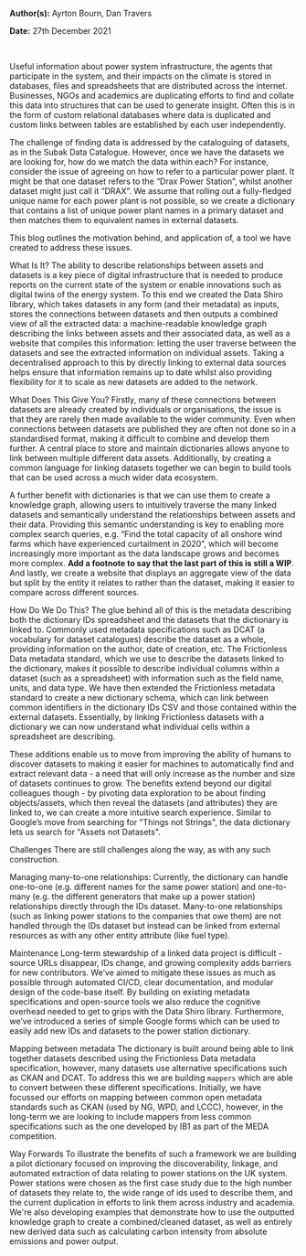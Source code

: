 **Author(s):** Ayrton Bourn, Dan Travers

**Date:** 27th December 2021

<br>

Useful information about power system infrastructure, the agents that participate in the system, and their impacts on the climate is stored in databases, files and spreadsheets that are distributed across the internet. Businesses, NGOs and academics are duplicating efforts to find and collate this data into structures that can be used to generate insight. Often this is in the form of custom relational databases where data is duplicated and custom links between tables are established by each user independently.

The challenge of finding data is addressed by the cataloguing of datasets, as in the Subak Data Catalogue. However, once we have the datasets we are looking for, how do we match the data within each? For instance, consider the issue of agreeing on how to refer to a particular power plant. It might be that one dataset refers to the “Drax Power Station”, whilst another dataset might just call it “DRAX”. We assume that rolling out a fully-fledged unique name for each power plant is not possible, so we create a dictionary that contains a list of unique power plant names in a primary dataset and then matches them to equivalent names in external datasets.

This blog outlines the motivation behind, and application of, a tool we have created to address these issues.

What Is It?
The ability to describe relationships between assets and datasets is a key piece of digital infrastructure that is needed to produce reports on the current state of the system or enable innovations such as digital twins of the energy system. To this end we created the Data Shiro library, which takes datasets in any form (and their metadata) as inputs, stores the connections between datasets and then outputs a combined view of all the extracted data: a machine-readable knowledge graph describing the links between assets and their associated data, as well as a website that compiles this information: letting the user traverse between the datasets and see the extracted information on individual assets. Taking a decentralised approach to this by directly linking to external data sources helps ensure that information remains up to date whilst also providing flexibility for it to scale as new datasets are added to the network. 



What Does This Give You?
Firstly, many of these connections between datasets are already created by individuals or organisations, the issue is that they are rarely then made available to the wider community. Even when connections between datasets are published they are often not done so in a standardised format, making it difficult to combine and develop them further. A central place to store and maintain dictionaries allows anyone to link between multiple different data assets. Additionally, by creating a common language for linking datasets together we can begin to build tools that can be used across a much wider data ecosystem.

A further benefit with dictionaries is that we can use them to create a knowledge graph, allowing users to intuitively traverse the many linked datasets and semantically understand the relationships between assets and their data. Providing this semantic understanding is key to enabling more complex search queries, e.g. “Find the total capacity of all onshore wind farms which have experienced curtailment in 2020”, which will become increasingly more important as the data landscape grows and becomes more complex. **Add a footnote to say that the last part of this is still a WIP**. And lastly, we create a website that displays an aggregate view of the data but split by the entity it relates to rather than the dataset, making it easier to compare across different sources.

How Do We Do This?
The glue behind all of this is the metadata describing both the dictionary IDs spreadsheet and the datasets that the dictionary is linked to. Commonly used metadata specifications such as DCAT (a vocabulary for dataset catalogues) describe the dataset as a whole, providing information on the author, date of creation, etc. The Frictionless Data metadata standard, which we use to describe the datasets linked to the dictionary, makes it possible to describe individual columns within a dataset (such as a spreadsheet) with information such as the field name, units, and data type. We have then extended the Frictionless metadata standard to create a new dictionary schema, which can link between common identifiers in the dictionary IDs CSV and those contained within the external datasets. Essentially, by linking Frictionless datasets with a dictionary we can now understand what individual cells within a spreadsheet are describing.



These additions enable us to move from improving the ability of humans to discover datasets to making it easier for machines to automatically find and extract relevant data - a need that will only increase as the number and size of datasets continues to grow. The benefits extend beyond our digital colleagues though - by pivoting data exploration to be about finding objects/assets, which then reveal the datasets (and attributes) they are linked to, we can create a more intuitive search experience. Similar to Google’s move from searching for "Things not Strings", the data dictionary lets us search for "Assets not Datasets".

Challenges
There are still challenges along the way, as with any such construction.

Managing many-to-one relationships:
Currently, the dictionary can handle one-to-one (e.g. different names for the same power station) and one-to-many (e.g. the different generators that make up a power station) relationships directly through the IDs dataset.
Many-to-one relationships (such as linking power stations to the companies that owe them) are not handled through the IDs dataset but instead can be linked from external resources as with any other entity attribute (like fuel type).
	
 
Maintenance
Long-term stewardship of a linked data project is difficult - source URLs disappear, IDs change, and growing complexity adds barriers for new contributors.
We’ve aimed to mitigate these issues as much as possible through automated CI/CD, clear documentation, and modular design of the code-base itself.
By building on existing metadata specifications and open-source tools we also reduce the cognitive overhead needed to get to grips with the Data Shiro library.
Furthermore, we’ve introduced a series of simple Google forms which can be used to easily add new IDs and datasets to the power station dictionary.

Mapping between metadata
The dictionary is built around being able to link together datasets described using the Frictionless Data metadata specification, however, many datasets use alternative specifications such as CKAN and DCAT.
To address this we are building `mappers` which are able to convert between these different specifications.
Initially, we have focussed our efforts on mapping between common open metadata standards such as CKAN (used by NG, WPD, and LCCC), however, in the long-term we are looking to include mappers from less common specifications such as the one developed by IB1 as part of the MEDA competition.

Way Forwards
To illustrate the benefits of such a framework we are building a pilot dictionary focused on improving the discoverability, linkage, and automated extraction of data relating to power stations on the UK system. Power stations were chosen as the first case study due to the high number of datasets they relate to, the wide range of ids used to describe them, and the current duplication in efforts to link them across industry and academia. We're also developing examples that demonstrate how to use the outputted knowledge graph to create a combined/cleaned dataset, as well as entirely new derived data such as calculating carbon intensity from absolute emissions and power output.
